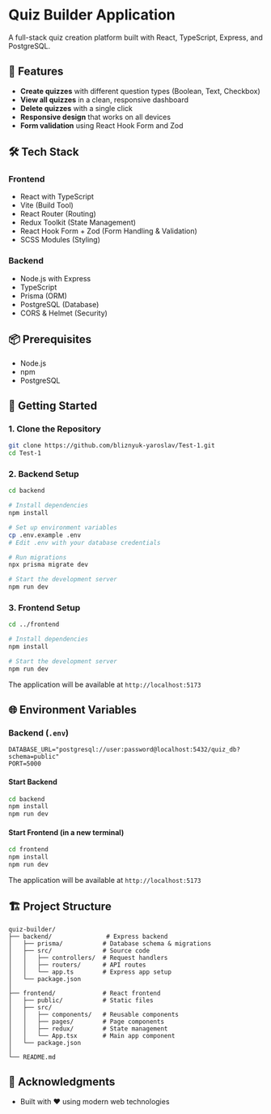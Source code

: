 # Quiz Builder Application

A full-stack quiz creation platform built with React, TypeScript, Express, and PostgreSQL.

## 🚀 Features

- **Create quizzes** with different question types (Boolean, Text, Checkbox)
- **View all quizzes** in a clean, responsive dashboard
- **Delete quizzes** with a single click
- **Responsive design** that works on all devices
- **Form validation** using React Hook Form and Zod

## 🛠 Tech Stack

### Frontend
- React with TypeScript
- Vite (Build Tool)
- React Router (Routing)
- Redux Toolkit (State Management)
- React Hook Form + Zod (Form Handling & Validation)
- SCSS Modules (Styling)

### Backend
- Node.js with Express
- TypeScript
- Prisma (ORM)
- PostgreSQL (Database)
- CORS & Helmet (Security)

## 📦 Prerequisites

- Node.js 
- npm
- PostgreSQL 

## 🚀 Getting Started

### 1. Clone the Repository
```bash
git clone https://github.com/bliznyuk-yaroslav/Test-1.git
cd Test-1
```

### 2. Backend Setup
```bash
cd backend

# Install dependencies
npm install

# Set up environment variables
cp .env.example .env
# Edit .env with your database credentials

# Run migrations
npx prisma migrate dev

# Start the development server
npm run dev
```

### 3. Frontend Setup
```bash
cd ../frontend

# Install dependencies
npm install

# Start the development server
npm run dev
```

The application will be available at `http://localhost:5173`

## 🌐 Environment Variables

### Backend (`.env`)
```env
DATABASE_URL="postgresql://user:password@localhost:5432/quiz_db?schema=public"
PORT=5000
```

#### Start Backend
```bash
cd backend
npm install
npm run dev
```

#### Start Frontend (in a new terminal)
```bash
cd frontend
npm install
npm run dev
```

The application will be available at `http://localhost:5173`

## 🏗 Project Structure

```
quiz-builder/
├── backend/               # Express backend
│   ├── prisma/           # Database schema & migrations
│   ├── src/              # Source code
│   │   ├── controllers/  # Request handlers
│   │   ├── routers/      # API routes
│   │   └── app.ts        # Express app setup
│   └── package.json
│
├── frontend/             # React frontend
│   ├── public/           # Static files
│   ├── src/
│   │   ├── components/   # Reusable components
│   │   ├── pages/        # Page components
│   │   ├── redux/        # State management
│   │   └── App.tsx       # Main app component
│   └── package.json
│
└── README.md
```



## 🙏 Acknowledgments

- Built with ❤️ using modern web technologies
